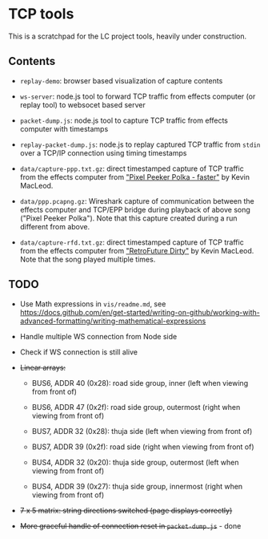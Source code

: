 TCP tools
=========

This is a scratchpad for the LC project tools, heavily under construction.


Contents
--------

  - `replay-demo`: browser based visualization of capture contents
  
  - `ws-server`: node.js tool to forward TCP traffic from effects computer (or replay tool) to
    websocet based server

  - `packet-dump.js`: node.js tool to capture TCP traffic from effects computer with timestamps
  
  - `replay-packet-dump.js`: node.js to replay captured TCP traffic from `stdin` over a TCP/IP
    connection using timing timestamps

  - `data/capture-ppp.txt.gz`: direct timestamped capture of TCP traffic from the effects computer
    from ["Pixel Peeker Polka - faster"](https://www.youtube.com/watch?v=JbspWYbuxgE) by Kevin MacLeod.

  - `data/ppp.pcapng.gz`: Wireshark capture of communication between the effects computer and
    TCP/EPP bridge during playback of above song ("Pixel Peeker Polka"). Note that this capture
    created during a run different from above.

  - `data/capture-rfd.txt.gz`: direct timestamped capture of TCP traffic from the effects computer
    from ["RetroFuture Dirty"](https://www.youtube.com/watch?v=WV8AcJU-_yU) by Kevin MacLeod. Note that
    the song played multiple times.



TODO
----
 - Use Math expressions in `vis/readme.md`, see
   https://docs.github.com/en/get-started/writing-on-github/working-with-advanced-formatting/writing-mathematical-expressions
 - Handle multiple WS connection from Node side
 - Check if WS connection is still alive
 - ~~Linear arrays:~~

   - BUS6, ADDR 40 (0x28): road side group, inner (left when viewing from front of)
   - BUS6, ADDR 47 (0x2f): road side group, outermost (right when viewing from front of)

   - BUS7, ADDR 32 (0x28): thuja side (left when viewing from front of)
   - BUS7, ADDR 39 (0x2f): road side (right when viewing from front of)

   - BUS4, ADDR 32 (0x20): thuja side group, outermost (left when viewing from front of)
   - BUS4, ADDR 39 (0x27): thuja side group, innermost (right when viewing from front of)

 - ~~7 x 5 matrix: string directions switched (page displays correctly)~~

 - ~~More graceful handle of connection reset in `packet-dump.js`~~ - done

